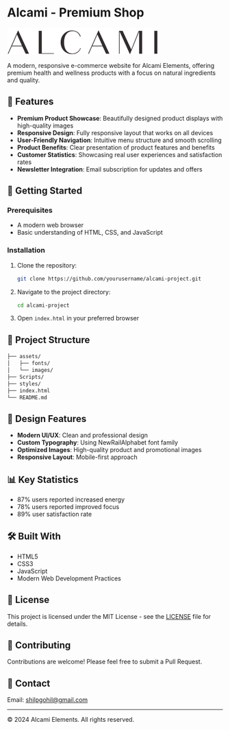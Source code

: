 # Alcami  - Premium Shop

![Alcami Logo](./assets/images/logo1@2x.png)

A modern, responsive e-commerce website for Alcami Elements, offering premium health and wellness products with a focus on natural ingredients and quality.

## 🌟 Features

- **Premium Product Showcase**: Beautifully designed product displays with high-quality images
- **Responsive Design**: Fully responsive layout that works on all devices
- **User-Friendly Navigation**: Intuitive menu structure and smooth scrolling
- **Product Benefits**: Clear presentation of product features and benefits
- **Customer Statistics**: Showcasing real user experiences and satisfaction rates
- **Newsletter Integration**: Email subscription for updates and offers

## 🚀 Getting Started

### Prerequisites

- A modern web browser
- Basic understanding of HTML, CSS, and JavaScript

### Installation

1. Clone the repository:
   ```bash
   git clone https://github.com/yourusername/alcami-project.git
   ```

2. Navigate to the project directory:
   ```bash
   cd alcami-project
   ```

3. Open `index.html` in your preferred browser

## 📂 Project Structure

```
├── assets/
│   ├── fonts/         
│   └── images/        
├── Scripts/          
├── styles/           
├── index.html        
└── README.md         
```

## 🎨 Design Features

- **Modern UI/UX**: Clean and professional design
- **Custom Typography**: Using NewRailAlphabet font family
- **Optimized Images**: High-quality product and promotional images
- **Responsive Layout**: Mobile-first approach

## 📊 Key Statistics

- 87% users reported increased energy
- 78% users reported improved focus
- 89% user satisfaction rate

## 🛠️ Built With

- HTML5
- CSS3
- JavaScript
- Modern Web Development Practices

## 📝 License

This project is licensed under the MIT License - see the [LICENSE](LICENSE) file for details.

## 🤝 Contributing

Contributions are welcome! Please feel free to submit a Pull Request.

## 📧 Contact

Email: shilpgohil@gmail.com

---

© 2024 Alcami Elements. All rights reserved.
